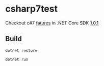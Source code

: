 # csharp7test
Checkout c#7 [fatures](https://blogs.msdn.microsoft.com/dotnet/2016/08/24/whats-new-in-csharp-7-0/) in .NET Core SDK [1.0.1](https://github.com/dotnet/core/blob/master/release-notes/1.0/1.0.4.md)

## Build
`dotnet restore`

`dotnet run`

